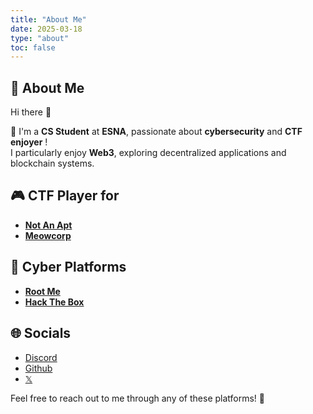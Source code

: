 ```yaml
---
title: "About Me"
date: 2025-03-18
type: "about"
toc: false
---
```


## 💫 **About Me**

Hi there 👋

👯 I'm a **CS Student** at **ESNA**, passionate about **cybersecurity** and **CTF enjoyer** !  
I particularly enjoy **Web3**, exploring decentralized applications and blockchain systems.

## 🎮 **CTF Player for**
- **[Not An Apt](https://ctftime.org/team/302411)**
- **[Meowcorp](https://ctftime.org/team/225409)**

## 👾 **Cyber Platforms**
- **[Root Me](https://www.root-me.org/Neoreo)**
- **[Hack The Box](https://app.hackthebox.com/profile/1178951)**

## 🌐 **Socials**
- [Discord](https://discordapp.com/users/406135822178320390)
- [Github](https://github.com/Ne0re0)
- [𝕏](https://x.com/Ne0re0)

Feel free to reach out to me through any of these platforms! 🚀
